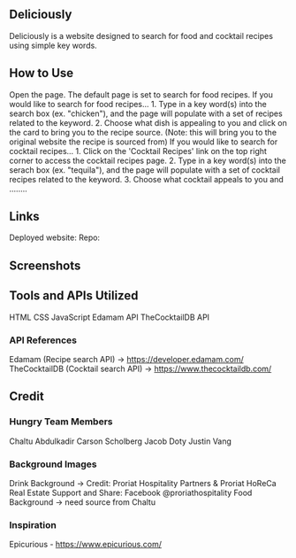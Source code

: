 ## Deliciously
Deliciously is a website designed to search for food and cocktail recipes using simple key words. 

## How to Use
Open the page. The default page is set to search for food recipes. 
If you would like to search for food recipes...
    1. Type in a key word(s) into the search box (ex. "chicken"), and the page will populate with a set of recipes related to the keyword.
    2. Choose what dish is appealing to you and click on the card to bring you to the recipe source. (Note: this will bring you to the original website the recipe is sourced from)
If you would like to search for cocktail recipes...
    1. Click on the 'Cocktail Recipes' link on the top right corner to access the cocktail recipes page. 
    2. Type in a key word(s) into the serach box (ex. "tequila"), and the page will populate with a set of cocktail recipes related to the keyword.
    3. Choose what cocktail appeals to you and ........

## Links
Deployed website:
Repo:

## Screenshots

## Tools and APIs Utilized
HTML
CSS
JavaScript
Edamam API
TheCocktailDB API

### API References 
Edamam (Recipe search API) -> https://developer.edamam.com/
TheCocktailDB (Cocktail search API) -> https://www.thecocktaildb.com/

## Credit
### Hungry Team Members
Chaltu Abdulkadir
Carson Scholberg
Jacob Doty
Justin Vang 

### Background Images
Drink Background -> Credit: Proriat Hospitality Partners & Proriat HoReCa Real Estate Support and Share: Facebook @proriathospitality
Food Background -> need source from Chaltu

### Inspiration
Epicurious - https://www.epicurious.com/